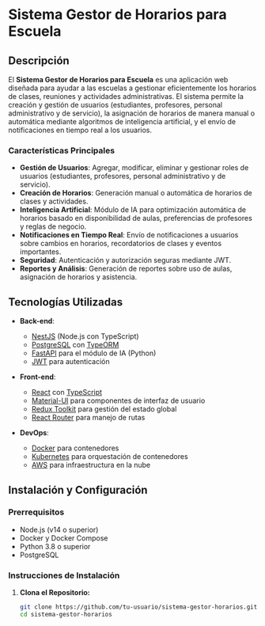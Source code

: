 # Sistema Gestor de Horarios para Escuela

## Descripción

El **Sistema Gestor de Horarios para Escuela** es una aplicación web diseñada para ayudar a las escuelas a gestionar eficientemente los horarios de clases, reuniones y actividades administrativas. El sistema permite la creación y gestión de usuarios (estudiantes, profesores, personal administrativo y de servicio), la asignación de horarios de manera manual o automática mediante algoritmos de inteligencia artificial, y el envío de notificaciones en tiempo real a los usuarios.

### Características Principales

- **Gestión de Usuarios**: Agregar, modificar, eliminar y gestionar roles de usuarios (estudiantes, profesores, personal administrativo y de servicio).
- **Creación de Horarios**: Generación manual o automática de horarios de clases y actividades.
- **Inteligencia Artificial**: Módulo de IA para optimización automática de horarios basado en disponibilidad de aulas, preferencias de profesores y reglas de negocio.
- **Notificaciones en Tiempo Real**: Envío de notificaciones a usuarios sobre cambios en horarios, recordatorios de clases y eventos importantes.
- **Seguridad**: Autenticación y autorización seguras mediante JWT.
- **Reportes y Análisis**: Generación de reportes sobre uso de aulas, asignación de horarios y asistencia.

## Tecnologías Utilizadas

- **Back-end**: 
  - [NestJS](https://nestjs.com/) (Node.js con TypeScript)
  - [PostgreSQL](https://www.postgresql.org/) con [TypeORM](https://typeorm.io/)
  - [FastAPI](https://fastapi.tiangolo.com/) para el módulo de IA (Python)
  - [JWT](https://jwt.io/) para autenticación

- **Front-end**:
  - [React](https://reactjs.org/) con [TypeScript](https://www.typescriptlang.org/)
  - [Material-UI](https://mui.com/) para componentes de interfaz de usuario
  - [Redux Toolkit](https://redux-toolkit.js.org/) para gestión del estado global
  - [React Router](https://reactrouter.com/) para manejo de rutas

- **DevOps**:
  - [Docker](https://www.docker.com/) para contenedores
  - [Kubernetes](https://kubernetes.io/) para orquestación de contenedores
  - [AWS](https://aws.amazon.com/) para infraestructura en la nube

## Instalación y Configuración

### Prerrequisitos

- Node.js (v14 o superior)
- Docker y Docker Compose
- Python 3.8 o superior
- PostgreSQL

### Instrucciones de Instalación

1. **Clona el Repositorio:**

   ```bash
   git clone https://github.com/tu-usuario/sistema-gestor-horarios.git
   cd sistema-gestor-horarios
